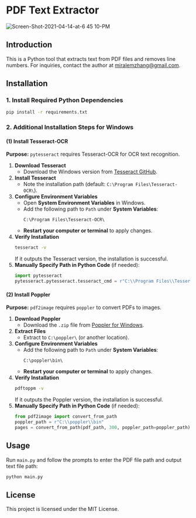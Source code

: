 # PDF Text Extractor
![Screen-Shot-2021-04-14-at-6 45 10-PM](https://github.com/user-attachments/assets/20532cfc-d93f-4c4c-a392-e3ff75a1fe97)

## Introduction
This is a Python tool that extracts text from PDF files and removes line numbers.
For inquiries, contact the author at [miralemzhang@gmail.com](mailto:miralemzhang@gmail.com).

## Installation

### 1. Install Required Python Dependencies
```bash
pip install -r requirements.txt
```

### 2. Additional Installation Steps for Windows
#### **(1) Install Tesseract-OCR**
**Purpose:** `pytesseract` requires Tesseract-OCR for OCR text recognition.

1. **Download Tesseract**
   - Download the Windows version from [Tesseract GitHub](https://github.com/UB-Mannheim/tesseract/wiki).
2. **Install Tesseract**
   - Note the installation path (default: `C:\Program Files\Tesseract-OCR\`).
3. **Configure Environment Variables**
   - Open **System Environment Variables** in Windows.
   - Add the following path to `Path` under **System Variables**:
     ```
     C:\Program Files\Tesseract-OCR\
     ```
   - **Restart your computer or terminal** to apply changes.
4. **Verify Installation**
   ```bash
   tesseract -v
   ```
   If it outputs the Tesseract version, the installation is successful.
5. **Manually Specify Path in Python Code** (if needed):
   ```python
   import pytesseract
   pytesseract.pytesseract.tesseract_cmd = r"C:\\Program Files\\Tesseract-OCR\\tesseract.exe"
   ```

#### **(2) Install Poppler**
**Purpose:** `pdf2image` requires `poppler` to convert PDFs to images.

1. **Download Poppler**
   - Download the `.zip` file from [Poppler for Windows](https://github.com/oschwartz10612/poppler-windows/releases).
2. **Extract Files**
   - Extract to `C:\poppler\` (or another location).
3. **Configure Environment Variables**
   - Add the following path to `Path` under **System Variables**:
     ```
     C:\poppler\bin\
     ```
   - **Restart your computer or terminal** to apply changes.
4. **Verify Installation**
   ```bash
   pdftoppm -v
   ```
   If it outputs the Poppler version, the installation is successful.
5. **Manually Specify Path in Python Code** (if needed):
   ```python
   from pdf2image import convert_from_path
   poppler_path = r"C:\\poppler\\bin"
   pages = convert_from_path(pdf_path, 300, poppler_path=poppler_path)
   ```

## Usage
Run `main.py` and follow the prompts to enter the PDF file path and output text file path:
```bash
python main.py
```

## License
This project is licensed under the MIT License.
